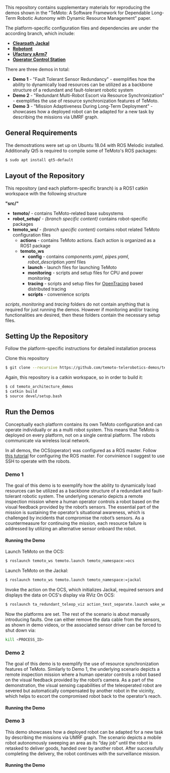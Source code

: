 This repository contains supplementary materials for reproducing the demos shown in the "TeMoto: A Software Framework for Dependable Long-Term Robotic Autonomy with Dynamic Resource Management" paper.

The platform-specific configuration files and dependencies are under the according branch, which include:
 * [**Clearpath Jackal**](https://github.com/temoto-telerobotics-demos/temoto_architecture_demos/tree/robot-jackal)
 * [**Robotont**](https://github.com/temoto-telerobotics-demos/temoto_architecture_demos/tree/robot-clearbot)
 * [**Ufactory xArm7**](https://github.com/temoto-telerobotics-demos/temoto_architecture_demos/tree/robot-xarm7)
 * [**Operator Control Station**](https://github.com/temoto-telerobotics-demos/temoto_architecture_demos/tree/operator)

There are three demos in total:
 * **Demo 1** - "Fault Tolerant Sensor Redundancy" - exemplifies how the ability to dynamically load resources can be utilized as a backbone structure of a redundant and fault-tolerant robotic system
 * **Demo 2** - "Redundant Multi-Robot Escort via Resource Synchronization" - exemplifies the use of resource synchronization features of TeMoto.
 * **Demo 3** - "Mission Adaptiveness During Long-Term Deployment" - showcases how a deployed robot can be adapted for a new task by describing the missions via UMRF graph.

## General Requirements
The demostrations were set up on Ubuntu 18.04 with ROS Melodic installed.
Additionally Qt5 is required to compile some of TeMoto's ROS packages:

``` bash
$ sudo apt install qt5-default
``` 

## Layout of the Repository
This repository (and each platform-specific branch) is a ROS1 catkin workspace with the following structure

**"src/"**
* **temoto/** - contains TeMoto-related base subsystems
* **robot_setup/** - *(branch specific content)* contains robot-specific packages
* **temoto_ws/** - *(branch specific content)* contains robot related TeMoto configuration files
   * **actions** - contains TeMoto actions. Each action is organized as a ROS1 package
   * **temoto_ws**
     * **config** - contains *components.yaml*, *pipes.yaml*, *robot_description.yaml* files 
     * **launch** - launch files for launching TeMoto
     * **monitoring** - scripts and setup files for CPU and power monitoring
     * **tracing** - scripts and setup files for [OpenTracing](https://opentracing.io/) based distributed tracing
     * **scripts** - convenience scripts

*scripts*, *monitoring* and *tracing* folders do not contain anything that is required for just running the demos.
However if monitoring and/or tracing functionalities are desired, then these folders contain the necessary setup files.

## Setting Up the Repository
Follow the platform-specific instructions for detailed installation process

Clone this repository
``` bash
$ git clone --recursive https://github.com/temoto-telerobotics-demos/temoto_architecture_demos
```

Again, this repository is a catkin workspace, so in order to build it:
``` bash
$ cd temoto_architecture_demos
$ catkin build
$ source devel/setup.bash
```

## Run the Demos
Conceptually each platform contains its own TeMoto configuration and can operate individually or as a multi robot system.
This means that TeMoto is deployed on every platform, not on a single central platform. The robots communicate via
wireless local network.

In all demos, the OCS(operator) was configured as a ROS master. Follow [this tutorial](https://github.com/ut-ims-robotics/tutorials/wiki/Running-ROS-over-multiple-computers) for configuring the ROS master. For convinience I suggest to use SSH to operate with the robots.

### Demo 1
The goal of this demo is to exemplify how the ability to dynamically load resources can be utilized as a backbone structure of a redundant and fault-tolerant robotic system. The underlying scenario depicts a remote inspection mission where a human operator controls a robot based on the visual feedback provided by the robot’s sensors. The essential part of the mission is sustaining the operator’s situational awareness, which is challenged by incidents that compromise the robot’s sensors. As a countermeasure for continuing the mission, each resource failure is addressed by utilizing an alternative sensor onboard the robot.

#### Running the Demo
Launch TeMoto on the OCS:
``` bash
$ roslaunch temoto_ws temoto.launch temoto_namespace:=ocs
```

Launch TeMoto on the Jackal:
``` bash
$ roslaunch temoto_ws temoto.launch temoto_namespace:=jackal
```

Invoke the action on the OCS, which initializes Jackal, required sensors and displays the data on OCS's display via RViz 
On OCS:
``` bash
$ roslaunch ta_redundant_teleop_viz action_test_separate.launch wake_word:=ocs
```

Now the platforms are set. The rest of the scenario is about manually introducing faults. One can either remove the data
cable from the sensors, as shown in demo videos, or the associated sensor driver can be forced to shut down via:
``` bash
kill <PROCESS_ID>
```

### Demo 2
The goal of this demo is to exemplify the use of resource synchronization features of TeMoto. Similarly to Demo 1, the underlying scenario depicts a remote inspection mission where a human operator controls a robot based on the visual feedback provided by the robot’s camera. As a part of the demonstration, the visual sensing capabilities of the teleoperated robot are severed but automatically compensated by another robot in the vicinity, which helps to escort the compromised robot back to the operator’s reach.

#### Running the Demo


### Demo 3
This demo showcases how a deployed robot can be adapted for a new task by describing the missions via UMRF graph. The scenario depicts a mobile robot autonomously sweeping an area as its “day job” until the robot is retasked to deliver goods, handed over by another robot. After successfully completing the delivery, the robot  continues with the surveillance mission.

#### Running the Demo
